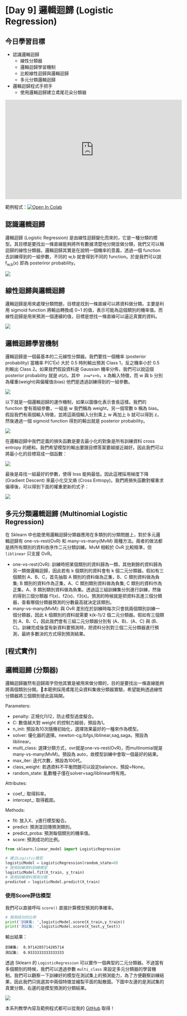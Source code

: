 # [Day 9] 邏輯迴歸 (Logistic Regression)
## 今日學習目標
- 認識邏輯迴歸
    - 線性分類器
    - 邏輯迴歸學習機制
    - 比較線性迴歸與邏輯迴歸
    - 多元分類邏輯迴歸
- 邏輯迴歸程式手把手
    - 使用邏輯迴歸建立鳶尾花朵分類器

<iframe width="560" height="315" src="https://www.youtube.com/embed/alVNcGNTAc8" frameborder="0" allow="accelerometer; autoplay; clipboard-write; encrypted-media; gyroscope; picture-in-picture" allowfullscreen></iframe>

範例程式：[![Open In Colab](https://colab.research.google.com/assets/colab-badge.svg)](https://colab.research.google.com/github/andy6804tw/2021-13th-ironman/blob/main/docs/9.邏輯迴歸/9.邏輯迴歸.ipynb)

## 認識邏輯迴歸
邏輯迴歸 (Logistic Regression) 是由線性迴歸變化而來的，它是一種分類的模型。其目標是要找出一條直線能夠將所有數據清楚地分開並做分類，我們又可以稱迴歸的線性分類器。邏輯迴歸其實是在說明一個機率的意義，透過一個 function 去訓練得到的一組參數，不同的 w,b 就會得到不同的 function。於是我們可以說 f<sub>w,b</sub>(x) 即為 posteriror probability。

![](./image/img9-1.png)


## 線性迴歸與邏輯迴歸
邏輯迴歸是用來處理分類問題，目標是找到一條直線可以將資料做分類。主要是利用 sigmoid function 將輸出轉換成 0~1 的值，表示可能為這個類別的機率值。而線性迴歸是用來預測一個連續的值，目標是想找一條直線可以逼近真實的資料。

![](./image/img9-2.png)

## 邏輯迴歸學習機制
邏輯迴歸是一個最基本的二元線性分類器。我們要找一個機率 (posterior probability) 當機率 P(C1|x) 大於 0.5 時則輸出預測 Class 1，反之機率小於 0.5 則輸出 Class 2。如果我們假設資料是 Gaussian 機率分佈，我們可以說這個 posterior probability 就是 𝜎(𝑧)。其中 ` z=w*x+b`，x 為輸入特徵，而 w 與 b 分別為權重(weight)與偏權值(bias) 他們是透過訓練得到的一組參數。

![](./image/img9-3.png)

以下就是一個邏輯迴歸的運作機制，如果以圖像化表示會長這樣。我們的 function 會有兩組參數，一組是 w 我們稱為 weight，另一個常數 b 稱為 bias。假設我們有兩個輸入特徵，並將這兩個輸入分別乘上 w 再加上 b 就可以得到 z，然後通過一個 sigmoid function 得到的輸出就是 posterior probability。

![](./image/img9-4.png)

在邏輯迴歸中我們定義的損失函數是要去最小化的對象是所有訓練資料 cross entropy 的總和。我們希望模型的輸出要跟目標答案要越接近越好。因此我們可以將最小化的目標寫成一個函數：

![](./image/img9-5.png)

最後是尋找一組最好的參數，使得 loss 能夠最低。因此這裡採用梯度下降 (Gradient Descent) 來最小化交叉熵 (Cross Entropy)。我們將損失函數對權重求偏導後，可以得到下面的權重更新的式子：

![](./image/img9-6.png)

## 多元分類邏輯迴歸 (Multinomial Logistic Regression)
在 Sklearn 中也能使用邏輯迴歸分類器應用在多類別的分類問題上，對於多元邏輯迴歸有 one-vs-rest(OvR) 和 many-vs-many(MvM) 兩種方法。兩者的做法都是將所有類別的資料依序作二元分類訓練。MvM 相較於 OvR 比較精準，但 `liblinear` 只支援 OvR。

- one-vs-rest(OvR): 訓練時把某個類別的資料歸為一類，其他剩餘的資料歸為另一類做邏輯迴歸，因此若有 k 個類別的資料會有 k 個二元分類器。假如有三個類別 A、B、C，首先抽取 A 類別的資料做為正集，B、C 類別資料做為負集; B 類別的資料作為正集，A、C 類別類別資料做為負集; C 類別的資料作為正集，A、B 類別類別資料做為負集。透過這三組訓練集分別進行訓練，然後的得到三個分類器 f1(x)、f2(x)、f3(x)。預測的時候就是把資料丟進三個分類器，查看哪個分類器預測的分數最高就決定該類別。
- many-vs-many(MvM): 與 OvR 差別在於訓練時每次只會挑兩個類別訓練一個分類器，因此 k 個類別的資料就需要 k(k-1)/2 個二元分類器。假如有三個類別 A、B、C，因此我們會有三組二元分類器分別有 (A、B)、(A、C) 與 (B、C)。訓練完成後當有新資料要預測時，把資料分別對三個二元分類器進行預測，最終多數決的方式得到預測結果。

## [程式實作]
## 邏輯迴歸 (分類器)
邏輯迴歸雖然有迴歸兩字但他其實是被用來做分類的，目的是要找出一條直線能夠將兩個類別分開。本範例採用鳶尾花朵資料集做分類器實驗，希望能夠透過線性分類器將三個類別彼此區隔開。

Parameters:
- penalty: 正規化l1/l2，防止模型過度擬合。
- C: 數值越大對 weight 的控制力越弱，預設為1。
- n_init: 預設為10次隨機初始化，選擇效果最好的一種來作為模型。
- solver: 優化器的選擇。newton-cg,lbfgs,liblinear,sag,saga。預設為liblinear。
- multi_class: 選擇分類方式，ovr就是one-vs-rest(OvR)，而multinomial就是many-vs-many(MvM)。預設為 auto，故模型訓練中會取一個最好的結果。
- max_iter: 迭代次數，預設為100代。
- class_weight: 若遇資料不平衡問題可以設定balance，預設=None。
- random_state: 亂數種子僅在solver=sag/liblinear時有用。

Attributes:
- coef_: 取得斜率。
- intercept_: 取得截距。

Methods:
- fit: 放入X、y進行模型擬合。
- predict: 預測並回傳預測類別。
- predict_proba: 預測每個類別的機率值。
- score: 預測成功的比例。


```py
from sklearn.linear_model import LogisticRegression

# 建立Logistic模型
logisticModel = LogisticRegression(random_state=0)
# 使用訓練資料訓練模型
logisticModel.fit(X_train, y_train)
# 使用訓練資料預測分類
predicted = logisticModel.predict(X_train)
```

### 使用Score評估模型
我們可以直接呼叫 `score()` 直接計算模型預測的準確率。

```py
# 預測成功的比例
print('訓練集: ',logisticModel.score(X_train,y_train))
print('測試集: ',logisticModel.score(X_test,y_test))
```

輸出結果：
```
訓練集:  0.9714285714285714
測試集:  0.9333333333333333
```

透過 Sklearn 的 `LogisticRegression` 可以實作一個典型的二元分類器。不過當有多個類別的時候，我們可以透過參數 `multi_class` 來設定多元分類器的學習機制。我們可以觀察一下訓練好的模型在測試集上的預測能力，為了方便觀察訓練結果，因此我們只挑選其中兩個特徵並繪製平面的點散圖。下圖中左邊的是測試集的真實分類，右邊的是模型預測的分類結果。

![](./image/img9-7.png)


本系列教學內容及範例程式都可以從我的 [GitHub](https://github.com/andy6804tw/2021-13th-ironman) 取得！